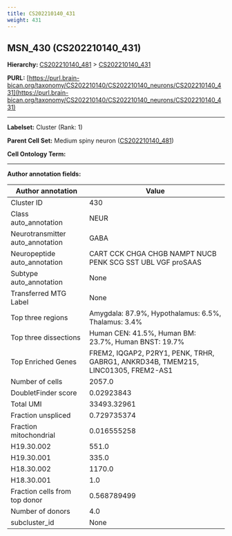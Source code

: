```yaml
---
title: CS202210140_431
weight: 431
---
```

## MSN_430 (CS202210140_431)
<b>Hierarchy: </b>
[CS202210140_481](../CS202210140_481) >
[CS202210140_431](../CS202210140_431)

**PURL:** [https://purl.brain-bican.org/taxonomy/CS202210140/CS202210140_neurons/CS202210140_431](https://purl.brain-bican.org/taxonomy/CS202210140/CS202210140_neurons/CS202210140_431)

---


**Labelset:** Cluster (Rank: 1)

**Parent Cell Set:** Medium spiny neuron ([CS202210140_481](../CS202210140_481))



**Cell Ontology Term:** 

[MARKER GENES.]: #


---

[TRANSFERRED ANNOTATIONS.]: #


[AUTHOR ANNOTATION FIELDS.]: #


**Author annotation fields:**

| Author annotation | Value |
|-------------------|-------|
|Cluster ID|430|
|Class auto_annotation|NEUR|
|Neurotransmitter auto_annotation|GABA|
|Neuropeptide auto_annotation|CART CCK CHGA CHGB NAMPT NUCB PENK SCG SST UBL VGF proSAAS|
|Subtype auto_annotation|None|
|Transferred MTG Label|None|
|Top three regions|Amygdala: 87.9%, Hypothalamus: 6.5%, Thalamus: 3.4%|
|Top three dissections|Human CEN: 41.5%, Human BM: 23.7%, Human BNST: 19.7%|
|Top Enriched Genes|FREM2, IQGAP2, P2RY1, PENK, TRHR, GABRG1, ANKRD34B, TMEM215, LINC01305, FREM2-AS1|
|Number of cells|2057.0|
|DoubletFinder score|0.02923843|
|Total UMI|33493.32961|
|Fraction unspliced|0.729735374|
|Fraction mitochondrial|0.016555258|
|H19.30.002|551.0|
|H19.30.001|335.0|
|H18.30.002|1170.0|
|H18.30.001|1.0|
|Fraction cells from top donor|0.568789499|
|Number of donors|4.0|
|subcluster_id|None|

